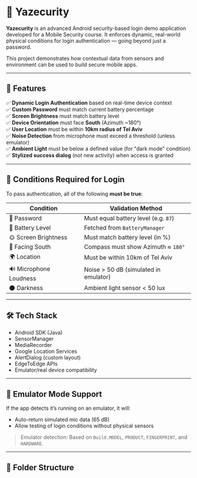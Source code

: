 # 🔐 Yazecurity

**Yazecurity** is an advanced Android security-based login demo application developed for a Mobile Security course. It enforces dynamic, real-world physical conditions for login authentication — going beyond just a password.

This project demonstrates how contextual data from sensors and environment can be used to build secure mobile apps.

---

## 🚀 Features

✅ **Dynamic Login Authentication** based on real-time device context  
✅ **Custom Password** must match current battery percentage  
✅ **Screen Brightness** must match battery level  
✅ **Device Orientation** must face **South** (Azimuth ~180°)  
✅ **User Location** must be within **10km radius of Tel Aviv**  
✅ **Noise Detection** from microphone must exceed a threshold (unless emulator)  
✅ **Ambient Light** must be below a defined value (for "dark mode" condition)  
✅ **Stylized success dialog** (not new activity) when access is granted

---

## 🧠 Conditions Required for Login

To pass authentication, all of the following **must be true**:

| Condition                  | Validation Method                     |
|---------------------------|----------------------------------------|
| 📱 Password               | Must equal battery level (e.g. `87`)   |
| 🔋 Battery Level          | Fetched from `BatteryManager`          |
| 🌞 Screen Brightness      | Must match battery level (in %)        |
| 🧭 Facing South           | Compass must show Azimuth ≈ `180°`     |
| 🌍 Location               | Must be within 10km of Tel Aviv        |
| 🔊 Microphone Loudness    | Noise > 50 dB (simulated in emulator)  |
| 🌑 Darkness               | Ambient light sensor < 50 lux          |


---

## 🛠 Tech Stack

- Android SDK (Java)
- SensorManager
- MediaRecorder
- Google Location Services
- AlertDialog (custom layout)
- EdgeToEdge APIs
- Emulator/real device compatibility

---

## 🧪 Emulator Mode Support

If the app detects it’s running on an emulator, it will:
- Auto-return simulated mic data (65 dB)
- Allow testing of login conditions without physical sensors

> Emulator detection: Based on `Build.MODEL`, `PRODUCT`, `FINGERPRINT`, and `HARDWARE`.

---

## 📁 Folder Structure

